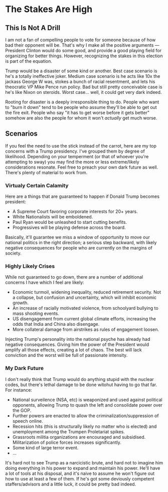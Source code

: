 # The Stakes Are High

## This Is Not A Drill

I am not a fan of compelling people to vote for someone because of how bad their opponent will be. That's why I make all the positive arguments — President Clinton would do some good, and provide a good playing field for organizing for better things. However, recognizing the stakes in this election is part of the equation.

Trump would be a disaster of some kind or another. Best case scenario is he's a totally ineffective joker. Medium case scenario is he acts like 10x the jackass George W was, stokes a bunch of racial resentment, and lets his theocratic VP Mike Pence run policy. Bad but still pretty conceivable case is he's like Nixon on steroids. Worst case... well, it could get very dark indeed.

Rooting for disaster is a deeply irresponsible thing to do. People who want to "burn it down" tend to be people who assume they'll be able to get out the fire exit. People who say "it has to get worse before it gets better" somehow are also the people for whom it won't _actually_ get much worse.

## Scenarios

If you feel the need to use the stick instead of the carrot, here are my top concerns with a Trump presidency. I've grouped them by degree of likelihood. Depending on your temperment (or that of whoever you're attempting to sway) you may find the more or less extreme/likely considerations resonate. Feel free to preach your own dark future as well. There's plenty of material to work from.

### Virtualy Certain Calamity

Here are a things that are guaranteed to happen if Donald Trump becomes president:

- A Supreme Court favoring corporate interests for 20+ years.
- White Nationalists will be emboldened.
- Paul Ryan would be unleashed to start cutting benefits.
- Progressives will be playing defense across the board.

Basically, it'll guarantee we miss a window of opportunity to move our national politics in the right direction; a serious step backward, with likely negative consequences for people who are currently on the margins of society.

### Highly Likely Crises

While not guaranteed to go down, there are a number of additional concerns I have which I feel are likely:

- Economic turmoil, widening inequality, reduced retirement security. Not a collapse, but confusion and uncertainty, which will inhibit economic growth.
- An increase of racially motivated violence, from schoolyard bullying to mass shooting events. 
- US disengagement from current global climate efforts, increasing the odds that India and China also disengage.
- More collateral damage from airstrikes as rules of engagement loosen.

Injecting Trump's personality into the national psyche has already had negative consequences. Giving him the power of the President would amplify all those effects, creating a lot of chaos. The best will lack conviction and the worst will be full of passionate intensity.

### My Dark Future

I don't really think that Trump would do anything stupid with the nuclear codes, but there's lethal damage to be done witohut having to go that far. For instance:

- National surveilence (NSA, etc) is weaponized and used against political opponents, allowing Trump to quash the left and consolidate power over the GOP.
- Further powers are enacted to allow the criminalization/suppression of speech online. 
- Recession hits (this is structurally likely no matter who is elected) and unemployment among the Trumpen Proletariat spikes.
- Grassroots militia organizations are encouraged and subsidised. Militarization of police forces increases significantly.
- Some kind of large terror event.
- ...

It's hard not to see Trump as a narcicistic brute, and hard not to imagine him doing everything in his power to expand and maintain his power. He'll have a lot of tools at his disposal, and it's naive to assume he won't figure out how to use at least a few of them. If he's got some deviously competent staffers/advisors and a little luck, it could be pretty bad indeed. 